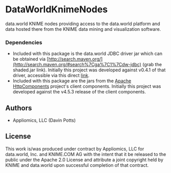# DataWorldKnimeNodes
data.world KNIME nodes providing access to the data.world platform and data hosted there from the KNIME data mining and visualization software.

### Dependencies
* Included with this package is the data.world JDBC driver jar which can be obtained via [http://search.maven.org/](http://search.maven.org/#search%7Cga%7C1%7Cdw-jdbc) (grab the shaded.jar link).  Initially this project was developed against v0.4.1 of that driver, accessible via this direct [link](http://search.maven.org/remotecontent?filepath=world/data/dw-jdbc/0.4.1/dw-jdbc-0.4.1-shaded.jar).
* Included with this package are the jars from the [Apache HttpComponents](https://hc.apache.org/) project's client components. Initially this project was developed against the v4.5.3 release of the client components.


## Authors
* Appliomics, LLC (Davin Potts)

## License
This work is/was produced under contract by Appliomics, LLC for data.world, Inc. and KNIME.COM AG with the intent that it be released to the public under the Apache 2.0 License and attribute a joint copyright held by KNIME and data.world upon successful completion of that contract.